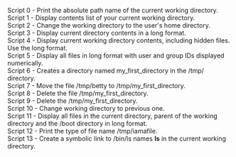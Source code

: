 Script 0 - Print the absolute path name of the current working directory. <br>
Script 1 - Display contents list of your current working directory. <br>
Script 2 - Change the working directory to the user's home directory. <br>
Script 3 - Display current directory contents in a long format. <br>
Script 4 - Display current working directory contents, including hidden files. Use the long format. <br>
Script 5 - Display all files in long format with user and group IDs displayed numerically. <br>
Script 6 - Creates a directory named my_first_directory in the /tmp/ directory. <br>
Script 7 - Move the file /tmp/betty to /tmp/my_first_directory. <br>
Script 8 - Delete the file /tmp/my_first_directory. <br>
Script 9 - Delete the /tmp/my_first_directory. <br>
Script 10 - Change working directory to previous one. <br>
Script 11 - Display all files in the current directory, parent of the working directory and the /boot directory in long format. <br>
Script 12 - Print the type of file name /tmp/iamafile. <br>
Script 13 - Create a symbolic link to /bin/ls names __ls__ in the current working directory. <br>
